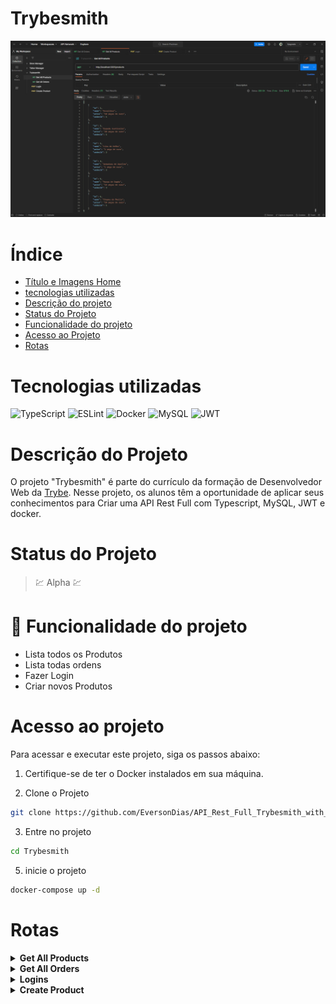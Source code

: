 # Trybesmith

![Trybesmith](readme/cardProject/main.png)

# Índice

* [Título e Imagens Home](#trybesmith)
* [tecnologias utilizadas](#tecnologias-utilizadas)
* [Descrição do projeto](#descrição-do-projeto)
* [Status do Projeto](#status-do-projeto)
* [Funcionalidade do projeto](#🔨-funcionalidade-do-projeto)
* [Acesso ao Projeto](#acesso-ao-projeto)
* [Rotas](#rotas)

# Tecnologias utilizadas

![TypeScript](https://img.shields.io/badge/typescript-%23007ACC.svg?style=for-the-badge&logo=typescript&logoColor=white)
![ESLint](https://img.shields.io/badge/ESLint-4B3263?style=for-the-badge&logo=eslint&logoColor=white)
![Docker](https://img.shields.io/badge/docker-%230db7ed.svg?style=for-the-badge&logo=docker&logoColor=white)
![MySQL](https://img.shields.io/badge/mysql-%2300f.svg?style=for-the-badge&logo=mysql&logoColor=white)
![JWT](https://img.shields.io/badge/JWT-black?style=for-the-badge&logo=JSON%20web%20tokens)


# Descrição do Projeto

O projeto "Trybesmith" é parte do currículo da formação de Desenvolvedor Web da [Trybe](https://www.betrybe.com/). Nesse projeto, os alunos têm a oportunidade de aplicar seus conhecimentos para Criar uma API Rest Full com Typescript, MySQL, JWT e docker. 

# Status do Projeto

> 💹 Alpha 💹

# 🔨 Funcionalidade do projeto

- Lista todos os Produtos
- Lista todas ordens
- Fazer Login
- Criar novos Produtos

# Acesso ao projeto

Para acessar e executar este projeto, siga os passos abaixo:

1. Certifique-se de ter o Docker instalados em sua máquina.

2. Clone o Projeto

```bash
git clone https://github.com/EversonDias/API_Rest_Full_Trybesmith_with_TypeScript_Docker_JTW_and_MySQL.git Trybesmith
```

3. Entre no projeto

```bash
cd Trybesmith
```

5. inicie o projeto

```bash
docker-compose up -d
```

# Rotas

<details>
<summary><strong>Get All Products</strong></summary>

method ```GET```

Rota

```bash
http://localhost:3001/products
```

</details>

<details>
<summary><strong>Get All Orders</strong></summary>

method ```GET```

Rota

```bash
http://localhost:3001/orders
```

</details>

<details>
<summary><strong>Logins</strong></summary>

method ```POST```

Rota

```bash
http://localhost:3001/login
```

Corpo da Requisição

```bash
{
  "username": "Hagar",
  "password": "terrível"
}
```

</details>

<details>
<summary><strong>Create Product</strong></summary>

method ```POST```

Rota

```bash
http://localhost:3001/products
```

Corpo da Requisição

```bash
{
  "name": "Chapeu do Merlin",
  "price": "10 peças de ouro",
  "orderId": 1
}
```

</details>
